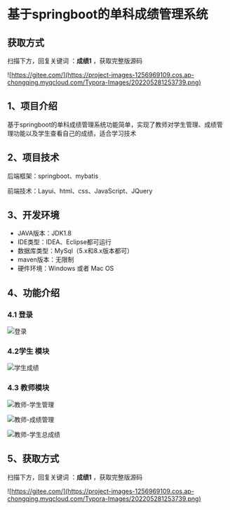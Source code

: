 # 基于springboot的单科成绩管理系统

## 获取方式

扫描下方，回复关键词  ：**成绩1** ，获取完整版源码

![https://gitee.com/](https://project-images-1256969109.cos.ap-chongqing.myqcloud.com/Typora-Images/202205281253739.png)

## 1、项目介绍

基于springboot的单科成绩管理系统功能简单，实现了教师对学生管理、成绩管理功能以及学生查看自己的成绩，适合学习技术


## 2、项目技术

后端框架：springboot、mybatis

前端技术：Layui、html、css、JavaScript、JQuery

## 3、开发环境

- JAVA版本：JDK1.8
- IDE类型：IDEA、Eclipse都可运行
- 数据库类型：MySql（5.x和8.x版本都可） 
- maven版本：无限制
- 硬件环境：Windows 或者 Mac OS


## 4、功能介绍

### 4.1 登录

![登录](https://project-images-1256969109.cos.ap-chongqing.myqcloud.com/Typora-Images/202208121057938.jpg)

### 4.2学生 模块

![学生成绩](https://project-images-1256969109.cos.ap-chongqing.myqcloud.com/Typora-Images/202208121058254.jpg)

### 4.3 教师模块

![教师-学生管理](https://project-images-1256969109.cos.ap-chongqing.myqcloud.com/Typora-Images/202208121058129.jpg)

![教师-成绩管理](https://project-images-1256969109.cos.ap-chongqing.myqcloud.com/Typora-Images/202208121058409.jpg)

![教师-学生总成绩](https://project-images-1256969109.cos.ap-chongqing.myqcloud.com/Typora-Images/202208121058530.jpg)

## 5、获取方式

扫描下方，回复关键词  ：**成绩1** ，获取完整版源码



![https://gitee.com/](https://project-images-1256969109.cos.ap-chongqing.myqcloud.com/Typora-Images/202205281253739.png)

